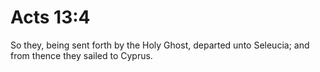 # Acts 13:4

So they, being sent forth by the Holy Ghost, departed unto Seleucia; and from thence they sailed to Cyprus.